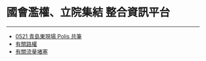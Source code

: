 # 國會濫權、立院集結 整合資訊平台
---

- [0521 青島東現場 Polis 共筆](https://g0v.hackmd.io/6ux3K9exSVeafvofzP_7aw?both)
- [有關路權](/7FJMeBY2QK2IFW8-_dqXaA)
- [有關流量堵塞](/EbC3cvUWSwqqobD6ojHFUQ)